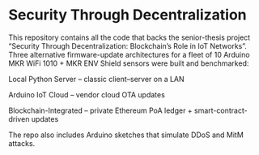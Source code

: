# Security Through Decentralization

This repository contains all the code that backs the senior-thesis project “Security Through Decentralization: Blockchain’s Role in IoT Networks”. Three alternative firmware-update architectures for a fleet of 10 Arduino MKR WiFi 1010 + MKR ENV Shield sensors were built and benchmarked:

Local Python Server – classic client–server on a LAN

Arduino IoT Cloud – vendor cloud OTA updates

Blockchain-Integrated – private Ethereum PoA ledger + smart-contract-driven updates

The repo also includes Arduino sketches that simulate DDoS and MitM attacks.

